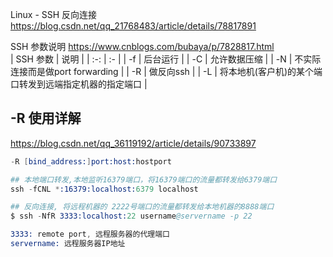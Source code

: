  Linux - SSH 反向连接
 https://blog.csdn.net/qq_21768483/article/details/78817891  

SSH 参数说明
https://www.cnblogs.com/bubaya/p/7828817.html  
| SSH 参数   | 说明    | 
| :-:        | :-       | 
| -f        | 后台运行       | 
| -C        | 允许数据压缩        | 
| -N        | 不实际连接而是做port forwarding        | 
| -R        | 做反向ssh        | 
| -L        | 将本地机(客户机)的某个端口转发到远端指定机器的指定端口        | 
 
## -R 使用详解
https://blog.csdn.net/qq_36119192/article/details/90733897  
```s
-R [bind_address:]port:host:hostport

## 本地端口转发,本地监听16379端口，将16379端口的流量都转发给6379端口
ssh -fCNL *:16379:localhost:6379 localhost 

## 反向连接, 将远程机器的 2222号端口的流量都转发给本地机器的8888端口
$ ssh -NfR 3333:localhost:22 username@servername -p 22

3333: remote port, 远程服务器的代理端口
servername: 远程服务器IP地址
```